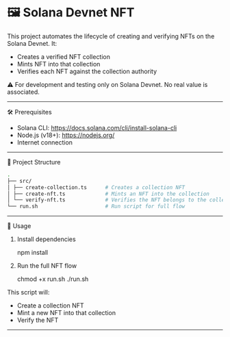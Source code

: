 # 🖼️ Solana Devnet NFT

This project automates the lifecycle of creating and verifying NFTs on the Solana Devnet. It:

- Creates a verified NFT collection
- Mints NFT into that collection
- Verifies each NFT against the collection authority

⚠️ For development and testing only on Solana Devnet. No real value is associated.

---

🛠 Prerequisites

- Solana CLI: <https://docs.solana.com/cli/install-solana-cli>
- Node.js (v18+): <https://nodejs.org/>
- Internet connection

---

📁 Project Structure

```bash
.
├── src/
│ ├── create-collection.ts      # Creates a collection NFT
│ ├── create-nft.ts             # Mints an NFT into the collection
│ └── verify-nft.ts             # Verifies the NFT belongs to the collection
└── run.sh                      # Run script for full flow
```

---

🚀 Usage

1. Install dependencies

    npm install

2. Run the full NFT flow

    chmod +x run.sh
    ./run.sh

This script will:

- Create a collection NFT
- Mint a new NFT into that collection
- Verify the NFT

---
